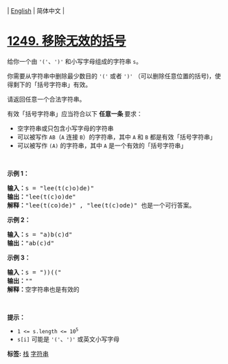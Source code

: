 | [English](README_EN.md) | 简体中文 |

# [1249. 移除无效的括号](https://leetcode.cn/problems/minimum-remove-to-make-valid-parentheses)
<p>给你一个由 <code>'('</code>、<code>')'</code> 和小写字母组成的字符串 <code>s</code>。</p>

<p>你需要从字符串中删除最少数目的 <code>'('</code> 或者 <code>')'</code>&nbsp;（可以删除任意位置的括号)，使得剩下的「括号字符串」有效。</p>

<p>请返回任意一个合法字符串。</p>

<p>有效「括号字符串」应当符合以下&nbsp;<strong>任意一条&nbsp;</strong>要求：</p>

<ul>
	<li>空字符串或只包含小写字母的字符串</li>
	<li>可以被写作&nbsp;<code>AB</code>（<code>A</code>&nbsp;连接&nbsp;<code>B</code>）的字符串，其中&nbsp;<code>A</code>&nbsp;和&nbsp;<code>B</code>&nbsp;都是有效「括号字符串」</li>
	<li>可以被写作&nbsp;<code>(A)</code>&nbsp;的字符串，其中&nbsp;<code>A</code>&nbsp;是一个有效的「括号字符串」</li>
</ul>

<p>&nbsp;</p>

<p><strong>示例 1：</strong></p>

<pre>
<strong>输入：</strong>s = "lee(t(c)o)de)"
<strong>输出：</strong>"lee(t(c)o)de"
<strong>解释：</strong>"lee(t(co)de)" , "lee(t(c)ode)" 也是一个可行答案。
</pre>

<p><strong>示例 2：</strong></p>

<pre>
<strong>输入：</strong>s = "a)b(c)d"
<strong>输出：</strong>"ab(c)d"
</pre>

<p><strong>示例 3：</strong></p>

<pre>
<strong>输入：</strong>s = "))(("
<strong>输出：</strong>""
<strong>解释：</strong>空字符串也是有效的
</pre>

<p>&nbsp;</p>

<p><strong>提示：</strong></p>

<ul>
	<li><code>1 &lt;= s.length &lt;= 10<sup>5</sup></code></li>
	<li><code>s[i]</code>&nbsp;可能是&nbsp;<code>'('</code>、<code>')'</code>&nbsp;或英文小写字母</li>
</ul>

**标签:**  [栈](https://leetcode.cn/tag/stack) [字符串](https://leetcode.cn/tag/string) 